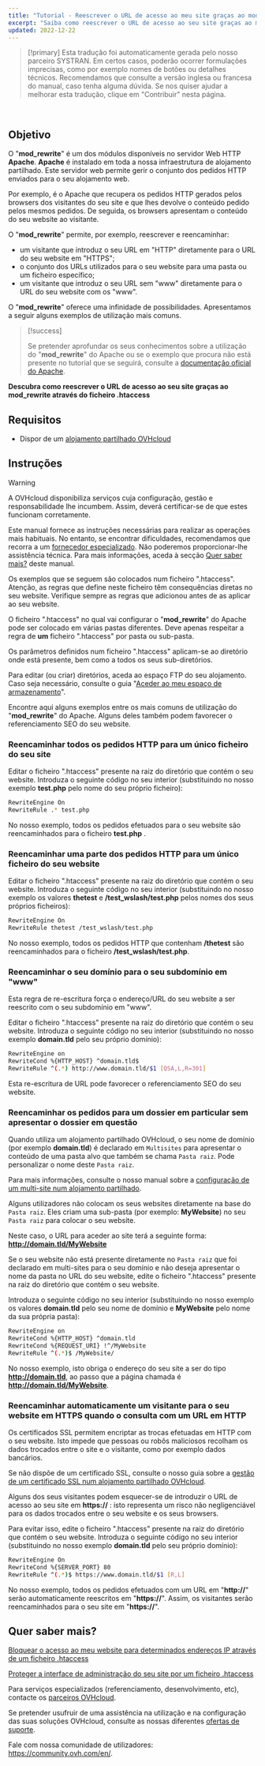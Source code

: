 ```yaml
---
title: "Tutorial - Reescrever o URL de acesso ao meu site graças ao mod_rewrite através do ficheiro .htaccess"
excerpt: "Saiba como reescrever o URL de acesso ao seu site graças ao mod_rewrite através do ficheiro .htaccess"
updated: 2022-12-22
---
```


> [!primary]
> Esta tradução foi automaticamente gerada pelo nosso parceiro SYSTRAN. Em certos casos, poderão ocorrer formulações imprecisas, como por exemplo nomes de botões ou detalhes técnicos. Recomendamos que consulte a versão inglesa ou francesa do manual, caso tenha alguma dúvida. Se nos quiser ajudar a melhorar esta tradução, clique em "Contribuir" nesta página.
>

  
## Objetivo

O "**mod_rewrite**" é um dos módulos disponíveis no servidor Web HTTP **Apache**. **Apache** é instalado em toda a nossa infraestrutura de alojamento partilhado. Este servidor web permite gerir o conjunto dos pedidos HTTP enviados para o seu alojamento web.

Por exemplo, é o Apache que recupera os pedidos HTTP gerados pelos browsers dos visitantes do seu site e que lhes devolve o conteúdo pedido pelos mesmos pedidos. De seguida, os browsers apresentam o conteúdo do seu website ao visitante.

O "**mod_rewrite**" permite, por exemplo, reescrever e reencaminhar:

- um visitante que introduz o seu URL em "HTTP" diretamente para o URL do seu website em "HTTPS";
- o conjunto dos URLs utilizados para o seu website para uma pasta ou um ficheiro específico;
- um visitante que introduz o seu URL sem "www" diretamente para o URL do seu website com os "www".

O "**mod_rewrite**" oferece uma infinidade de possibilidades. Apresentamos a seguir alguns exemplos de utilização mais comuns.

> [!success]
>
> Se pretender aprofundar os seus conhecimentos sobre a utilização do "**mod_rewrite**" do Apache ou se o exemplo que procura não está presente no tutorial que se seguirá, consulte a [documentação oficial do Apache](https://httpd.apache.org/docs/2.4/en/mod/mod_rewrite.html).
>

**Descubra como reescrever o URL de acesso ao seu site graças ao mod_rewrite através do ficheiro .htaccess**
  
## Requisitos

- Dispor de um [alojamento partilhado OVHcloud](https://www.ovhcloud.com/pt/web-hosting/)
  
## Instruções

> [!warning]
>
> A OVHcloud disponibiliza serviços cuja configuração, gestão e responsabilidade lhe incumbem. Assim, deverá certificar-se de que estes funcionam corretamente.
> 
> Este manual fornece as instruções necessárias para realizar as operações mais habituais. No entanto, se encontrar dificuldades, recomendamos que recorra a um [fornecedor especializado](/links/partner). Não poderemos proporcionar-lhe assistência técnica. Para mais informações, aceda à secção [Quer saber mais?](#go-further) deste manual.
>
> Os exemplos que se seguem são colocados num ficheiro ".htaccess". Atenção, as regras que define neste ficheiro têm consequências diretas no seu website. Verifique sempre as regras que adicionou antes de as aplicar ao seu website.
>

O ficheiro ".htaccess" no qual vai configurar o "**mod_rewrite**" do Apache pode ser colocado em várias pastas diferentes. Deve apenas respeitar a regra de **um** ficheiro ".htaccess" por pasta ou sub-pasta.

Os parâmetros definidos num ficheiro ".htaccess" aplicam-se ao diretório onde está presente, bem como a todos os seus sub-diretórios.

Para editar (ou criar) diretórios, aceda ao espaço FTP do seu alojamento. Caso seja necessário, consulte o guia "[Aceder ao meu espaço de armazenamento](/pages/web_cloud/web_hosting/ftp_connection)".

Encontre aqui alguns exemplos entre os mais comuns de utilização do "**mod_rewrite**" do Apache. Alguns deles também podem favorecer o referenciamento SEO do seu website.

### Reencaminhar todos os pedidos HTTP para um único ficheiro do seu site

Editar o ficheiro ".htaccess" presente na raiz do diretório que contém o seu website. Introduza o seguinte código no seu interior (substituindo no nosso exemplo **test.php** pelo nome do seu próprio ficheiro):

```bash
RewriteEngine On
RewriteRule .* test.php
```

No nosso exemplo, todos os pedidos efetuados para o seu website são reencaminhados para o ficheiro **test.php** .

### Reencaminhar uma parte dos pedidos HTTP para um único ficheiro do seu website

Editar o ficheiro ".htaccess" presente na raiz do diretório que contém o seu website. Introduza o seguinte código no seu interior (substituindo no nosso exemplo os valores **thetest** e **/test_wslash/test.php** pelos nomes dos seus próprios ficheiros):

```bash
RewriteEngine On
RewriteRule thetest /test_wslash/test.php
```

No nosso exemplo, todos os pedidos HTTP que contenham **/thetest** são reencaminhados para o ficheiro **/test_wslash/test.php**.

### Reencaminhar o seu domínio para o seu subdomínio em "www"

Esta regra de re-escritura força o endereço/URL do seu website a ser reescrito com o seu subdomínio em "www".

Editar o ficheiro ".htaccess" presente na raiz do diretório que contém o seu website. Introduza o seguinte código no seu interior (substituindo no nosso exemplo **domain.tld** pelo seu próprio domínio):

```bash
RewriteEngine on
RewriteCond %{HTTP_HOST} ^domain.tld$
RewriteRule ^(.*) http://www.domain.tld/$1 [QSA,L,R=301]
```

Esta re-escritura de URL pode favorecer o referenciamento SEO do seu website.

### Reencaminhar os pedidos para um dossier em particular sem apresentar o dossier em questão

Quando utiliza um alojamento partilhado OVHcloud, o seu nome de domínio (por exemplo **domain.tld**) é declarado em `Multisites` para apresentar o conteúdo de uma pasta alvo que também se chama `Pasta raiz`. Pode personalizar o nome deste `Pasta raiz`.

Para mais informações, consulte o nosso manual sobre a [configuração de um multi-site num alojamento partilhado](/pages/web_cloud/web_hosting/multisites_configure_multisite).

Alguns utilizadores não colocam os seus websites diretamente na base do `Pasta raiz`. Eles criam uma sub-pasta (por exemplo: **MyWebsite**) no seu `Pasta raiz` para colocar o seu website.

Neste caso, o URL para aceder ao site terá a seguinte forma: **http://domain.tld/MyWebsite**

Se o seu website não está presente diretamente no `Pasta raiz` que foi declarado em multi-sites para o seu domínio e não deseja apresentar o nome da pasta no URL do seu website, edite o ficheiro ".htaccess" presente na raiz do diretório que contém o seu website. 

Introduza o seguinte código no seu interior (substituindo no nosso exemplo os valores **domain.tld** pelo seu nome de domínio e **MyWebsite** pelo nome da sua própria pasta):

```bash
RewriteEngine on
RewriteCond %{HTTP_HOST} ^domain.tld
RewriteCond %{REQUEST_URI} !^/MyWebsite
RewriteRule ^(.*)$ /MyWebsite/
```

No nosso exemplo, isto obriga o endereço do seu site a ser do tipo **http://domain.tld**, ao passo que a página chamada é **http://domain.tld/MyWebsite**.

### Reencaminhar automaticamente um visitante para o seu website em HTTPS quando o consulta com um URL em HTTP

Os certificados SSL permitem encriptar as trocas efetuadas em HTTP com o seu website. Isto impede que pessoas ou robôs maliciosos recolham os dados trocados entre o site e o visitante, como por exemplo dados bancários.

Se não dispõe de um certificado SSL, consulte o nosso guia sobre a [gestão de um certificado SSL num alojamento partilhado OVHcloud](/pages/web_cloud/web_hosting/ssl_on_webhosting).

Alguns dos seus visitantes podem esquecer-se de introduzir o URL de acesso ao seu site em **https://** : isto representa um risco não negligenciável para os dados trocados entre o seu website e os seus browsers.

Para evitar isso, edite o ficheiro ".htaccess" presente na raiz do diretório que contém o seu website. Introduza o seguinte código no seu interior (substituindo no nosso exemplo **domain.tld** pelo seu próprio domínio):

```bash
RewriteEngine On
RewriteCond %{SERVER_PORT} 80
RewriteRule ^(.*)$ https://www.domain.tld/$1 [R,L]
```

No nosso exemplo, todos os pedidos efetuados com um URL em "**http://**" serão automaticamente reescritos em "**https://**". Assim, os visitantes serão reencaminhados para o seu site em "**https://**".
  
## Quer saber mais? <a name="go-further"></a>

[Bloquear o acesso ao meu website para determinados endereços IP através de um ficheiro .htaccess](/pages/web_cloud/web_hosting/htaccess_how_to_block_a_specific_ip_address_from_accessing_your_website)

[Proteger a interface de administração do seu site por um ficheiro .htaccess](/pages/web_cloud/web_hosting/htaccess_protect_directory_by_password)

Para serviços especializados (referenciamento, desenvolvimento, etc), contacte os [parceiros OVHcloud](/links/partner).

Se pretender usufruir de uma assistência na utilização e na configuração das suas soluções OVHcloud, consulte as nossas diferentes [ofertas de suporte](/links/support).

Fale com nossa comunidade de utilizadores: <https://community.ovh.com/en/>. 